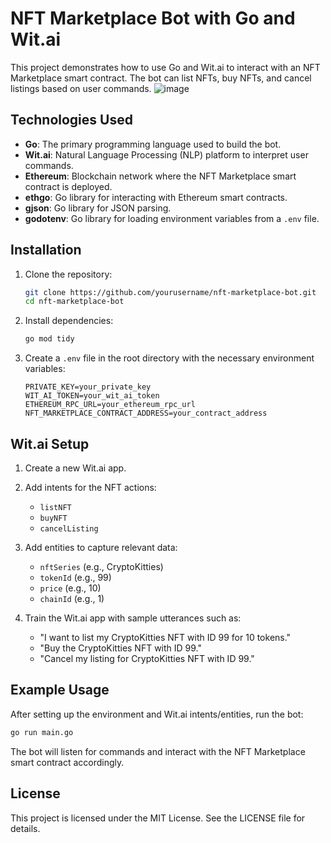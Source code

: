 # NFT Marketplace Bot with Go and Wit.ai

This project demonstrates how to use Go and Wit.ai to interact with an NFT Marketplace smart contract. The bot can list NFTs, buy NFTs, and cancel listings based on user commands.
![image](https://github.com/Asset-Nexus/ai_bot/assets/84974164/473844ad-d735-45fc-bb84-57dceed46061)


## Technologies Used

- **Go**: The primary programming language used to build the bot.
- **Wit.ai**: Natural Language Processing (NLP) platform to interpret user commands.
- **Ethereum**: Blockchain network where the NFT Marketplace smart contract is deployed.
- **ethgo**: Go library for interacting with Ethereum smart contracts.
- **gjson**: Go library for JSON parsing.
- **godotenv**: Go library for loading environment variables from a `.env` file.

## Installation

1. Clone the repository:

    ```bash
    git clone https://github.com/yourusername/nft-marketplace-bot.git
    cd nft-marketplace-bot
    ```

2. Install dependencies:

    ```bash
    go mod tidy
    ```

3. Create a `.env` file in the root directory with the necessary environment variables:

    ```plaintext
    PRIVATE_KEY=your_private_key
    WIT_AI_TOKEN=your_wit_ai_token
    ETHEREUM_RPC_URL=your_ethereum_rpc_url
    NFT_MARKETPLACE_CONTRACT_ADDRESS=your_contract_address
    ```

## Wit.ai Setup

1. Create a new Wit.ai app.

2. Add intents for the NFT actions:
    - `listNFT`
    - `buyNFT`
    - `cancelListing`

3. Add entities to capture relevant data:
    - `nftSeries` (e.g., CryptoKitties)
    - `tokenId` (e.g., 99)
    - `price` (e.g., 10)
    - `chainId` (e.g., 1)

4. Train the Wit.ai app with sample utterances such as:
    - "I want to list my CryptoKitties NFT with ID 99 for 10 tokens."
    - "Buy the CryptoKitties NFT with ID 99."
    - "Cancel my listing for CryptoKitties NFT with ID 99."

## Example Usage

After setting up the environment and Wit.ai intents/entities, run the bot:

```bash
go run main.go
```

The bot will listen for commands and interact with the NFT Marketplace smart contract accordingly.

## License

This project is licensed under the MIT License. See the LICENSE file for details.
